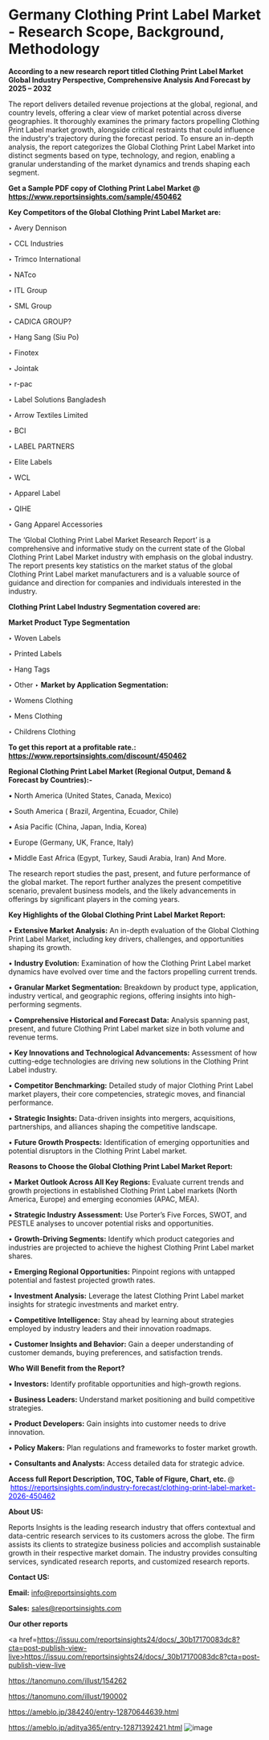 # Germany Clothing Print Label Market - Research Scope, Background, Methodology

<strong>According to a new research report titled Clothing Print Label Market Global Industry Perspective, Comprehensive Analysis And Forecast by 2025 – 2032</strong>

The report delivers detailed revenue projections at the global, regional, and country levels, offering a clear view of market potential across diverse geographies. It thoroughly examines the primary factors propelling Clothing Print Label market growth, alongside critical restraints that could influence the industry's trajectory during the forecast period. To ensure an in-depth analysis, the report categorizes the Global Clothing Print Label Market into distinct segments based on type, technology, and region, enabling a granular understanding of the market dynamics and trends shaping each segment.

<strong>Get a Sample PDF copy of Clothing Print Label Market </strong><strong>@<a href=https://www.reportsinsights.com/sample/450462 style=color:#0000ff;> https://www.reportsinsights.com/sample/450462</a></strong></font>

<strong>Key Competitors of the Global Clothing Print Label Market are:</strong>

‣ Avery Dennison

‣ CCL Industries

‣ Trimco International

‣ NATco

‣ ITL Group

‣ SML Group

‣ CADICA GROUP?

‣ Hang Sang (Siu Po)

‣ Finotex

‣ Jointak

‣ r-pac

‣ Label Solutions Bangladesh

‣ Arrow Textiles Limited

‣ BCI

‣ LABEL PARTNERS

‣ Elite Labels

‣ WCL

‣ Apparel Label

‣ QIHE

‣ Gang Apparel Accessories

The ‘Global Clothing Print Label Market Research Report’ is a comprehensive and informative study on the current state of the Global Clothing Print Label Market industry with emphasis on the global industry. The report presents key statistics on the market status of the global Clothing Print Label market manufacturers and is a valuable source of guidance and direction for companies and individuals interested in the industry.

<strong>Clothing Print Label Industry Segmentation covered are:</strong>

<strong>Market Product Type Segmentation</strong>

‣ Woven Labels

‣ Printed Labels

‣ Hang Tags

‣ Other
‣ 
<strong>Market by Application Segmentation:</strong>

‣ Womens Clothing

‣ Mens Clothing

‣ Childrens Clothing

<strong>To get this report at a profitable rate.: <a href=https://www.reportsinsights.com/discount/450462 style=color:#0000ff;>https://www.reportsinsights.com/discount/450462</a></strong></font>

<strong>Regional Clothing Print Label Market (Regional Output, Demand &amp; Forecast by Countries):-</strong>

• North America (United States, Canada, Mexico)

• South America ( Brazil, Argentina, Ecuador, Chile)

• Asia Pacific (China, Japan, India, Korea)

• Europe (Germany, UK, France, Italy)

• Middle East Africa (Egypt, Turkey, Saudi Arabia, Iran) And More.

The research report studies the past, present, and future performance of the global market. The report further analyzes the present competitive scenario, prevalent business models, and the likely advancements in offerings by significant players in the coming years.

<strong>Key Highlights of the Global Clothing Print Label Market Report:</strong>

• <strong>Extensive Market Analysis:</strong> An in-depth evaluation of the Global Clothing Print Label Market, including key drivers, challenges, and opportunities shaping its growth.

• <strong>Industry Evolution:</strong> Examination of how the Clothing Print Label market dynamics have evolved over time and the factors propelling current trends.

• <strong>Granular Market Segmentation:</strong> Breakdown by product type, application, industry vertical, and geographic regions, offering insights into high-performing segments.

• <strong>Comprehensive Historical and Forecast Data:</strong> Analysis spanning past, present, and future Clothing Print Label market size in both volume and revenue terms.

• <strong>Key Innovations and Technological Advancements:</strong> Assessment of how cutting-edge technologies are driving new solutions in the Clothing Print Label industry.

• <strong>Competitor Benchmarking:</strong> Detailed study of major Clothing Print Label market players, their core competencies, strategic moves, and financial performance.

• <strong>Strategic Insights:</strong> Data-driven insights into mergers, acquisitions, partnerships, and alliances shaping the competitive landscape.

• <strong>Future Growth Prospects:</strong> Identification of emerging opportunities and potential disruptors in the Clothing Print Label market.

<strong>Reasons to Choose the Global Clothing Print Label Market Report:</strong>

• <strong>Market Outlook Across All Key Regions:</strong> Evaluate current trends and growth projections in established Clothing Print Label markets (North America, Europe) and emerging economies (APAC, MEA).

• <strong>Strategic Industry Assessment:</strong> Use Porter’s Five Forces, SWOT, and PESTLE analyses to uncover potential risks and opportunities.

• <strong>Growth-Driving Segments:</strong> Identify which product categories and industries are projected to achieve the highest Clothing Print Label market shares.

• <strong>Emerging Regional Opportunities:</strong> Pinpoint regions with untapped potential and fastest projected growth rates.

• <strong>Investment Analysis:</strong> Leverage the latest Clothing Print Label market insights for strategic investments and market entry.

• <strong>Competitive Intelligence:</strong> Stay ahead by learning about strategies employed by industry leaders and their innovation roadmaps.

• <strong>Customer Insights and Behavior:</strong> Gain a deeper understanding of customer demands, buying preferences, and satisfaction trends.

<strong>Who Will Benefit from the Report?</strong>

• <strong>Investors:</strong> Identify profitable opportunities and high-growth regions.

• <strong>Business Leaders:</strong> Understand market positioning and build competitive strategies.

• <strong>Product Developers:</strong> Gain insights into customer needs to drive innovation.

• <strong>Policy Makers:</strong> Plan regulations and frameworks to foster market growth.

• <strong>Consultants and Analysts:</strong> Access detailed data for strategic advice.
</ul>
<strong>Access full Report Description, TOC, Table of Figure, Chart, etc. </strong>@  <a href=https://reportsinsights.com/industry-forecast/clothing-print-label-market-2026-450462 style=color:#0000ff;>https://reportsinsights.com/industry-forecast/clothing-print-label-market-2026-450462</a></font>

<strong><strong>About US</strong>:</strong>

Reports Insights is the leading research industry that offers contextual and data-centric research services to its customers across the globe. The firm assists its clients to strategize business policies and accomplish sustainable growth in their respective market domain. The industry provides consulting services, syndicated research reports, and customized research reports.

<strong>Contact US:</strong>

<p class=""""><b>Email:</b> <a href=mailto:info@reportsinsights.com>info@reportsinsights.com</a></p>
<p class=""""><b>Sales:</b> <a href=mailto:sales@reportsinsights.com>sales@reportsinsights.com</a></p>

<strong>Our other reports</strong>

<a href=https://issuu.com/reportsinsights24/docs/_30b17170083dc8?cta=post-publish-view-live>https://issuu.com/reportsinsights24/docs/_30b17170083dc8?cta=post-publish-view-live</a>

<a href=https://tanomuno.com/illust/154262>https://tanomuno.com/illust/154262</a>

<a href=https://tanomuno.com/illust/190002>https://tanomuno.com/illust/190002</a>

<a href=https://ameblo.jp/384240/entry-12870644639.html>https://ameblo.jp/384240/entry-12870644639.html</a>

<a href=https://ameblo.jp/aditya365/entry-12871392421.html>https://ameblo.jp/aditya365/entry-12871392421.html</a>
![image](https://github.com/user-attachments/assets/dc71b4f3-f143-48ba-a7a6-6cf8c8482f08)
